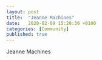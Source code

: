 ```yaml
---
layout: post
title:  "Jeanne Machines"
date:   2020-02-09 15:28:30 +0100
categories: [Community]
published: true
---
```


Jeanne Machines